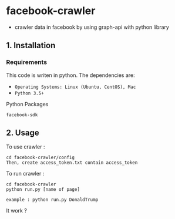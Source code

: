 # facebook-crawler

- crawler data in facebook by using graph-api with python library

## 1. Installation

### Requirements

This code is writen in python. The dependencies are:

* `Operating Systems: Linux (Ubuntu, CentOS), Mac`
* `Python 3.5+`

Python Packages

```
facebook-sdk
```
## 2. Usage
To use crawler :

```
cd facebook-crawler/config
Then, create access_token.txt contain access_token
```

To run crawler :

```
cd facebook-crawler
python run.py [name of page]

example : python run.py DonaldTrump
```

It work ?
